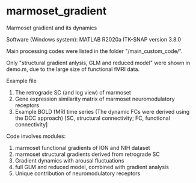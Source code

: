 # marmoset_gradient
Marmoset gradient and its dynamics

Software (Windows system):
MATLAB R2020a
ITK-SNAP version 3.8.0

Main processing codes were listed in the folder "/main_custom_code/".

Only "structural gradient anlysis, GLM and reduced model" were shown in demo.m, due to the large size of functional fMRI data.

Example file
1. The retrograde SC (and log view) of marmoset
2. Gene expression similarity matrix of marmoset neuromodulatory receptors
3. Example BOLD fMRI time series (The dynamic FCs were derived using the DCC approach) 
[SC, structural connectivity; FC, functional connectivity]

Code involves modules:
1. marmoset functional gradients of ION and NIH dataset
2. marmoset structural gradients derived from retrograde SC
3. Gradient dynamics with arousal fluctuations
4. full GLM and reduced model, combined with gradient analysis
5. Unique contribution of neuromodulatory receptors
